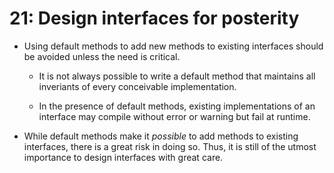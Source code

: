 # 21: Design interfaces for posterity

* Using default methods to add new methods to existing interfaces should be avoided unless the need is critical.

  * It is not always possible to write a default method that maintains all inveriants of every conceivable implementation.

  * In the presence of default methods, existing implementations of an interface may compile without error or warning but fail at runtime.

* While default methods make it *possible* to add methods to existing interfaces, there is a great risk in doing so. Thus, it is still of the utmost importance to design interfaces with great care.
